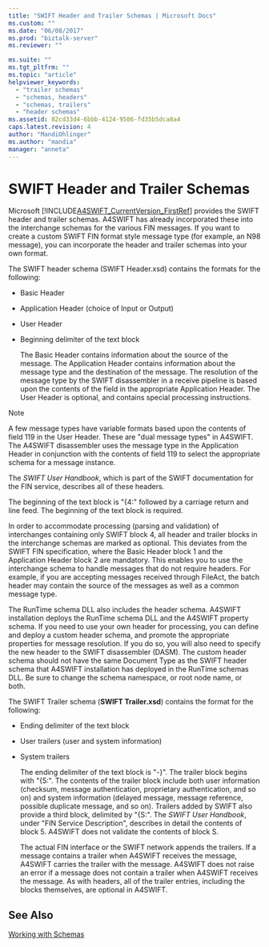 ```yaml
---
title: "SWIFT Header and Trailer Schemas | Microsoft Docs"
ms.custom: ""
ms.date: "06/08/2017"
ms.prod: "biztalk-server"
ms.reviewer: ""

ms.suite: ""
ms.tgt_pltfrm: ""
ms.topic: "article"
helpviewer_keywords: 
  - "trailer schemas"
  - "schemas, headers"
  - "schemas, trailers"
  - "header schemas"
ms.assetid: 82cd33d4-6bbb-4124-9506-fd35b5dca8a4
caps.latest.revision: 4
author: "MandiOhlinger"
ms.author: "mandia"
manager: "anneta"
---
```

# SWIFT Header and Trailer Schemas
Microsoft [!INCLUDE[A4SWIFT_CurrentVersion_FirstRef](../../includes/a4swift-currentversion-firstref-md.md)] provides the SWIFT header and trailer schemas. A4SWIFT has already incorporated these into the interchange schemas for the various FIN messages. If you want to create a custom SWIFT FIN format style message type (for example, an N98 message), you can incorporate the header and trailer schemas into your own format.  
  
 The SWIFT header schema (SWIFT Header.xsd) contains the formats for the following:  
  
- Basic Header  
  
- Application Header (choice of Input or Output)  
  
- User Header  
  
- Beginning delimiter of the text block  
  
  The Basic Header contains information about the source of the message. The Application Header contains information about the message type and the destination of the message. The resolution of the message type by the SWIFT disassembler in a receive pipeline is based upon the contents of the field in the appropriate Application Header. The User Header is optional, and contains special processing instructions.  
  
> [!NOTE]
>  A few message types have variable formats based upon the contents of field 119 in the User Header. These are "dual message types" in A4SWIFT. The A4SWIFT disassembler uses the message type in the Application Header in conjunction with the contents of field 119 to select the appropriate schema for a message instance.  
  
 The *SWIFT User Handbook*, which is part of the SWIFT documentation for the FIN service, describes all of these headers.  
  
 The beginning of the text block is "{4:" followed by a carriage return and line feed. The beginning of the text block is required.  
  
 In order to accommodate processing (parsing and validation) of interchanges containing only SWIFT block 4, all header and trailer blocks in the interchange schemas are marked as optional. This deviates from the SWIFT FIN specification, where the Basic Header block 1 and the Application Header block 2 are mandatory. This enables you to use the interchange schema to handle messages that do not require headers. For example, if you are accepting messages received through FileAct, the batch header may contain the source of the messages as well as a common message type.  
  
 The RunTime schema DLL also includes the header schema. A4SWIFT installation deploys the RunTime schema DLL and the A4SWIFT property schema. If you need to use your own header for processing, you can define and deploy a custom header schema, and promote the appropriate properties for message resolution. If you do so, you will also need to specify the new header to the SWIFT disassembler (DASM). The custom header schema should not have the same Document Type as the SWIFT header schema that A4SWIFT installation has deployed in the RunTime schemas DLL. Be sure to change the schema namespace, or root node name, or both.  
  
 The SWIFT Trailer schema (**SWIFT Trailer.xsd**) contains the format for the following:  
  
- Ending delimiter of the text block  
  
- User trailers (user and system information)  
  
- System trailers  
  
  The ending delimiter of the text block is "-}". The trailer block begins with "{5:". The contents of the trailer block include both user information (checksum, message authentication, proprietary authentication, and so on) and system information (delayed message, message reference, possible duplicate message, and so on). Trailers added by SWIFT also provide a third block, delimited by "{S:". The *SWIFT User Handbook*, under "FIN Service Description", describes in detail the contents of block 5. A4SWIFT does not validate the contents of block S.  
  
  The actual FIN interface or the SWIFT network appends the trailers. If a message contains a trailer when A4SWIFT receives the message, A4SWIFT carries the trailer with the message. A4SWIFT does not raise an error if a message does not contain a trailer when A4SWIFT receives the message. As with headers, all of the trailer entries, including the blocks themselves, are optional in A4SWIFT.  
  
## See Also  
 [Working with Schemas](../../adapters-and-accelerators/accelerator-swift/working-with-schemas.md)
